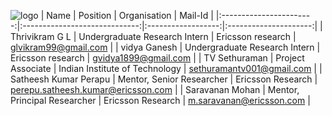 ![logo](https://github.com/glthrivikram/Multi-Context-based-Knowledge-distilation/blob/main/images/download.png)
|        Name             |             Position          |       Organisation    |        Mail-Id        | 
|:-----------------------:|:-----------------------------:|:------------------:|:---------------------:|
|  Thrivikram G L         | Undergraduate Research Intern |   Ericsson research  |  glvikram99@gmail.com | 
|  vidya Ganesh           | Undergraduate Research Intern | Ericsson research  |  gvidya1899@gmail.com  | 
|  TV Sethuraman          |       Project Associate       | Indian Institute of Technology  |  sethuramantv001@gmail.com  | 
|  Satheesh Kumar Perapu  |   Mentor, Senior Researcher   | Ericsson Research  | perepu.satheesh.kumar@ericsson.com  | 
|  Saravanan Mohan        |  Mentor, Principal Researcher | Ericsson Research  |  m.saravanan@ericsson.com  | 

